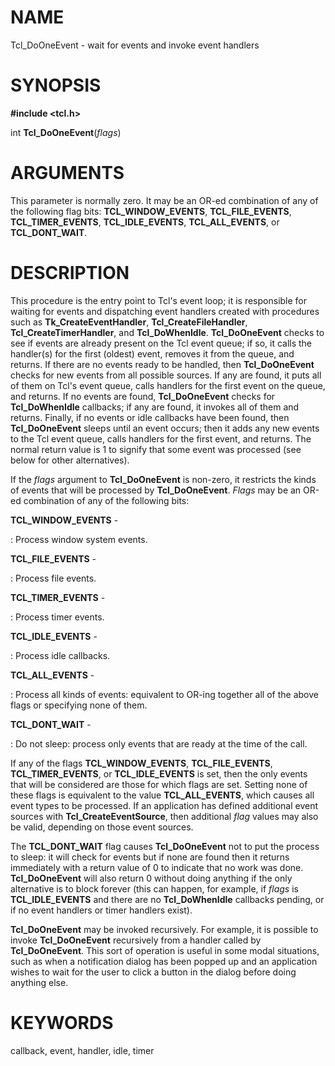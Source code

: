 # NAME

Tcl_DoOneEvent - wait for events and invoke event handlers

# SYNOPSIS

**#include \<tcl.h\>**

int **Tcl_DoOneEvent**(*flags*)

# ARGUMENTS

This parameter is normally zero. It may be an OR-ed combination of any
of the following flag bits: **TCL_WINDOW_EVENTS**, **TCL_FILE_EVENTS**,
**TCL_TIMER_EVENTS**, **TCL_IDLE_EVENTS**, **TCL_ALL_EVENTS**, or
**TCL_DONT_WAIT**.

# DESCRIPTION

This procedure is the entry point to Tcl\'s event loop; it is
responsible for waiting for events and dispatching event handlers
created with procedures such as **Tk_CreateEventHandler**,
**Tcl_CreateFileHandler**, **Tcl_CreateTimerHandler**, and
**Tcl_DoWhenIdle**. **Tcl_DoOneEvent** checks to see if events are
already present on the Tcl event queue; if so, it calls the handler(s)
for the first (oldest) event, removes it from the queue, and returns. If
there are no events ready to be handled, then **Tcl_DoOneEvent** checks
for new events from all possible sources. If any are found, it puts all
of them on Tcl\'s event queue, calls handlers for the first event on the
queue, and returns. If no events are found, **Tcl_DoOneEvent** checks
for **Tcl_DoWhenIdle** callbacks; if any are found, it invokes all of
them and returns. Finally, if no events or idle callbacks have been
found, then **Tcl_DoOneEvent** sleeps until an event occurs; then it
adds any new events to the Tcl event queue, calls handlers for the first
event, and returns. The normal return value is 1 to signify that some
event was processed (see below for other alternatives).

If the *flags* argument to **Tcl_DoOneEvent** is non-zero, it restricts
the kinds of events that will be processed by **Tcl_DoOneEvent**.
*Flags* may be an OR-ed combination of any of the following bits:

**TCL_WINDOW_EVENTS** -

:   Process window system events.

**TCL_FILE_EVENTS** -

:   Process file events.

**TCL_TIMER_EVENTS** -

:   Process timer events.

**TCL_IDLE_EVENTS** -

:   Process idle callbacks.

**TCL_ALL_EVENTS** -

:   Process all kinds of events: equivalent to OR-ing together all of
    the above flags or specifying none of them.

**TCL_DONT_WAIT** -

:   Do not sleep: process only events that are ready at the time of the
    call.

If any of the flags **TCL_WINDOW_EVENTS**, **TCL_FILE_EVENTS**,
**TCL_TIMER_EVENTS**, or **TCL_IDLE_EVENTS** is set, then the only
events that will be considered are those for which flags are set.
Setting none of these flags is equivalent to the value
**TCL_ALL_EVENTS**, which causes all event types to be processed. If an
application has defined additional event sources with
**Tcl_CreateEventSource**, then additional *flag* values may also be
valid, depending on those event sources.

The **TCL_DONT_WAIT** flag causes **Tcl_DoOneEvent** not to put the
process to sleep: it will check for events but if none are found then it
returns immediately with a return value of 0 to indicate that no work
was done. **Tcl_DoOneEvent** will also return 0 without doing anything
if the only alternative is to block forever (this can happen, for
example, if *flags* is **TCL_IDLE_EVENTS** and there are no
**Tcl_DoWhenIdle** callbacks pending, or if no event handlers or timer
handlers exist).

**Tcl_DoOneEvent** may be invoked recursively. For example, it is
possible to invoke **Tcl_DoOneEvent** recursively from a handler called
by **Tcl_DoOneEvent**. This sort of operation is useful in some modal
situations, such as when a notification dialog has been popped up and an
application wishes to wait for the user to click a button in the dialog
before doing anything else.

# KEYWORDS

callback, event, handler, idle, timer

<!---
Copyright (c) 1990-1992 The Regents of the University of California
Copyright (c) 1994-1996 Sun Microsystems, Inc
-->

